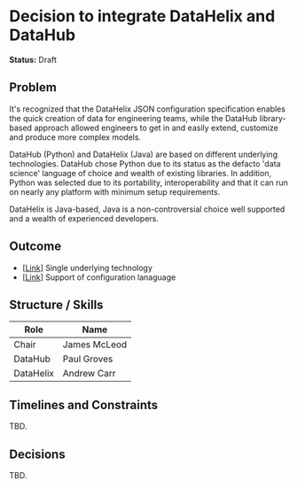 # Decision to integrate DataHelix and DataHub

__Status:__ Draft

## Problem

It's recognized that the DataHelix JSON configuration specification enables the quick creation of data for engineering teams, while the DataHub library-based approach allowed engineers to get in and easily extend, customize and produce more complex models.

DataHub (Python) and DataHelix (Java) are based on different underlying technologies. DataHub chose Python due to its status as the defacto 'data science' language of choice and wealth of existing libraries. In addition, Python was selected due to its portability, interoperability and that it can run on nearly any platform with minimum setup requirements.

DataHelix is Java-based, Java is a non-controversial choice well supported and a wealth of experienced developers.

## Outcome

* [[Link](./outcomes/single-underlying-technology.md)] Single underlying technology
* [[Link](./outcomes/single-underlying-technology.md)] Support of configuration lanaguage

## Structure / Skills

| Role       |Name           |
|------------|---------------|
| Chair      | James McLeod  |
| DataHub    | Paul Groves   |
| DataHelix  | Andrew Carr   |

## Timelines and Constraints

TBD.

## Decisions

TBD.
